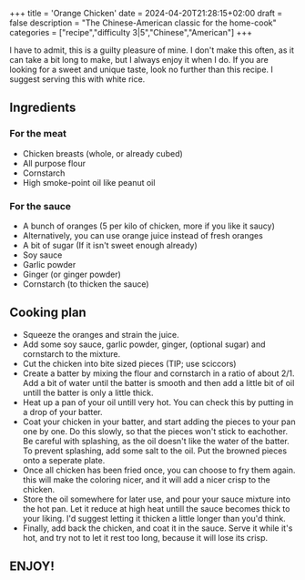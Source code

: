 +++
title = 'Orange Chicken'
date = 2024-04-20T21:28:15+02:00
draft = false
description = "The Chinese-American classic for the home-cook"
categories = ["recipe","difficulty 3|5","Chinese","American"]
+++

I have to admit, this is a guilty pleasure of mine. I don't make this often, as it can take a bit long to make, but I always enjoy it when I do. If you are looking for a sweet and unique taste, look no further than this recipe. I suggest serving this with white rice. 

## Ingredients

### For the meat
- Chicken breasts (whole, or already cubed)
- All purpose flour
- Cornstarch
- High smoke-point oil like peanut oil

### For the sauce
- A bunch of oranges (5 per kilo of chicken, more if you like it saucy)
- Alternatively, you can use orange juice instead of fresh oranges
- A bit of sugar (If it isn't sweet enough already)
- Soy sauce
- Garlic powder
- Ginger (or ginger powder)
- Cornstarch (to thicken the sauce)

## Cooking plan

- Squeeze the oranges and strain the juice. 
- Add some soy sauce, garlic powder, ginger, (optional sugar) and cornstarch to the mixture. 
- Cut the chicken into bite sized pieces (TIP; use sciccors)
- Create a batter by mixing the flour and cornstarch in a ratio of about 2/1. Add a bit of water until the batter is smooth and then add a little bit of oil untill the batter is only a little thick. 
- Heat up a pan of your oil untill very hot. You can check this by putting in a drop of your batter. 
- Coat your chicken in your batter, and start adding the pieces to your pan one by one. Do this slowly, so that the pieces won't stick to eachother. Be careful with splashing, as the oil doesn't like the water of the batter. To prevent splashing, add some salt to the oil. Put the browned pieces onto a seperate plate. 
- Once all chicken has been fried once, you can choose to fry them again. this will make the coloring nicer, and it will add a nicer crisp to the chicken.
- Store the oil somewhere for later use, and pour your sauce mixture into the hot pan. Let it reduce at high heat untill the sauce becomes thick to your liking. I'd suggest letting it thicken a little longer than you'd think. 
- Finally, add back the chicken, and coat it in the sauce. Serve it while it's hot, and try not to let it rest too long, because it will lose its crisp. 

## ENJOY!
